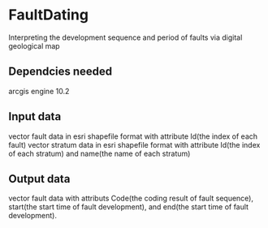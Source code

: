 # FaultDating
Interpreting the development sequence and period of faults via digital geological map

## Dependcies needed
arcgis engine 10.2

## Input data
vector fault data in esri shapefile format with attribute Id(the index of each fault)
vector stratum data in esri shapefile format with attribute Id(the index of each stratum) and name(the name of each stratum)

## Output data
vector fault data with attributs Code(the coding result of fault sequence), start(the start time of fault development), and end(the start time of fault development).

